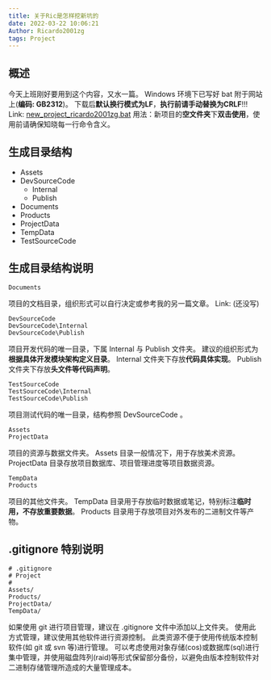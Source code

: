```yaml
---
title: 关于Ric是怎样挖新坑的
date: 2022-03-22 10:06:21
Author: Ricardo2001zg
tags: Project
---
```

## 概述
今天上班刚好要用到这个内容，又水一篇。
Windows 环境下已写好 bat 附于网站上(**编码: GB2312**)。
下载后**默认换行模式为LF**，**执行前请手动替换为CRLF**!!!
Link: [new_project_ricardo2001zg.bat](https://miao.ricardo2001zg.com/2022/03/22/%E5%85%B3%E4%BA%8ERic%E6%98%AF%E6%80%8E%E6%A0%B7%E6%8C%96%E6%96%B0%E5%9D%91%E7%9A%84/new_project_ricardo2001zg.bat)
用法：新项目的**空文件夹**下**双击使用**，使用前请确保知晓每一行命令含义。

## 生成目录结构
- Assets
- DevSourceCode
    - Internal
    - Publish
- Documents
- Products
- ProjectData
- TempData
- TestSourceCode

## 生成目录结构说明
```
Documents
```
项目的文档目录，组织形式可以自行决定或参考我的另一篇文章。
Link: (还没写)

```
DevSourceCode
DevSourceCode\Internal
DevSourceCode\Publish
```
项目开发代码的唯一目录，下属 Internal 与 Publish 文件夹。
建议的组织形式为**根据具体开发模块架构定义目录**。
Internal 文件夹下存放**代码具体实现**。
Publish 文件夹下存放**头文件等代码声明**。

```
TestSourceCode
TestSourceCode\Internal
TestSourceCode\Publish
```
项目测试代码的唯一目录，结构参照 DevSourceCode 。

```
Assets
ProjectData
```
项目的资源与数据文件夹。
Assets 目录一般情况下，用于存放美术资源。
ProjectData 目录存放项目数据库、项目管理进度等项目数据资源。

```
TempData
Products
```
项目的其他文件夹。
TempData 目录用于存放临时数据或笔记，特别标注**临时用，不存放重要数据**。
Products 目录用于存放项目对外发布的二进制文件等产物。

## .gitignore 特别说明
```
# .gitignore
# Project
#
Assets/
Products/
ProjectData/
TempData/
```
如果使用 git 进行项目管理，建议在 .gitignore 文件中添加以上文件夹。
使用此方式管理，建议使用其他软件进行资源控制。
此类资源不便于使用传统版本控制软件(如 git 或 svn 等)进行管理。
可以考虑使用对象存储(cos)或数据库(sql)进行集中管理，并使用磁盘阵列(raid)等形式保留部分备份，以避免由版本控制软件对二进制存储管理所造成的大量管理成本。